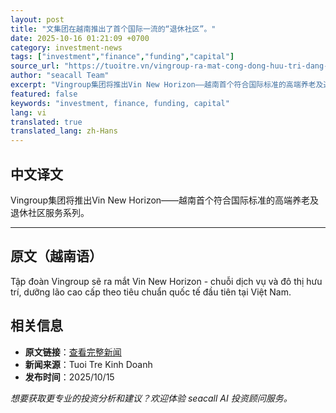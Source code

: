 ```yaml
---
layout: post
title: "文集团在越南推出了首个国际一流的“退休社区”。"
date: 2025-10-16 01:21:09 +0700
category: investment-news
tags: ["investment","finance","funding","capital"]
source_url: "https://tuoitre.vn/vingroup-ra-mat-cong-dong-huu-tri-dang-cap-quoc-te-dau-tien-tai-viet-nam-20251015193603651.htm"
author: "seacall Team"
excerpt: "Vingroup集团将推出Vin New Horizon——越南首个符合国际标准的高端养老及退休社区服务系列。..."
featured: false
keywords: "investment, finance, funding, capital"
lang: vi
translated: true
translated_lang: zh-Hans
---
```


## 中文译文

Vingroup集团将推出Vin New Horizon——越南首个符合国际标准的高端养老及退休社区服务系列。

---

## 原文（越南语）

Tập đoàn Vingroup sẽ ra mắt Vin New Horizon - chuỗi dịch vụ và đô thị hưu trí, dưỡng lão cao cấp theo tiêu chuẩn quốc tế đầu tiên tại Việt Nam.

## 相关信息

- **原文链接**：[查看完整新闻](https://tuoitre.vn/vingroup-ra-mat-cong-dong-huu-tri-dang-cap-quoc-te-dau-tien-tai-viet-nam-20251015193603651.htm)
- **新闻来源**：Tuoi Tre Kinh Doanh
- **发布时间**：2025/10/15

*想要获取更专业的投资分析和建议？欢迎体验 seacall AI 投资顾问服务。*